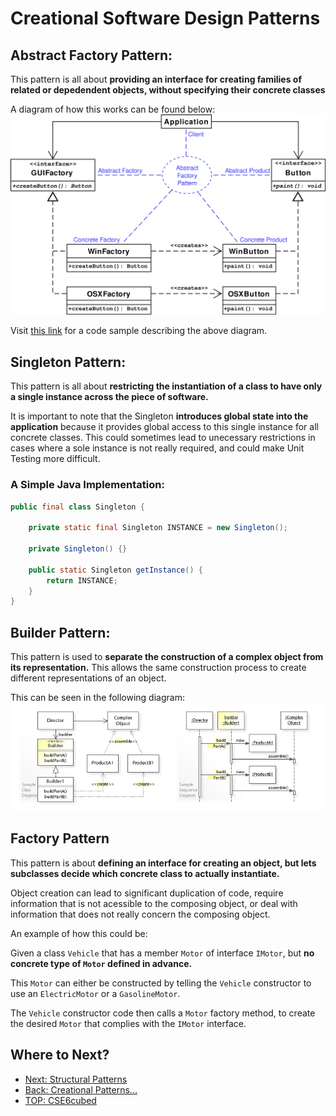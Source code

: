# Creational Software Design Patterns

## Abstract Factory Pattern:
This pattern is all about **providing an interface for creating families of related or depedendent objects, without specifying their concrete classes**

A diagram of how this works can be found below:
![Abstract Factory Design Diagram](../FILES/software-design-patterns/abstract_factory.png)

Visit [this link](https://en.wikipedia.org/wiki/Abstract_factory_pattern#Python_example) for a code sample describing the above diagram.

## Singleton Pattern:
This pattern is all about **restricting the instantiation of a class to have only a single instance across the piece of software.**

It is important to note that the Singleton **introduces global state into the application** because it provides global access to this single instance for all concrete classes. This could sometimes lead to unecessary restrictions in cases where a sole instance is not really required, and could make Unit Testing more difficult.

### A Simple Java Implementation:
```java
public final class Singleton {

    private static final Singleton INSTANCE = new Singleton();

    private Singleton() {}

    public static Singleton getInstance() {
        return INSTANCE;
    }
}
```

## Builder Pattern:
This pattern is used to **separate the construction of a complex object from its representation.** This allows the same construction process to create different representations of an object.

This can be seen in the following diagram:
![Builder Pattern UML Diagram](../FILES/software-design-patterns/builder_pattern.jpg)

## Factory Pattern
This pattern is about **defining an interface for creating an object, but lets subclasses decide which concrete class to actually instantiate.** 

Object creation can lead to significant duplication of code, require information that is not acessible to the composing object, or deal with information that does not really concern the composing object.

An example of how this could be:

Given a class `Vehicle` that has a member `Motor` of interface `IMotor`, but **no concrete type of `Motor` defined in advance.**

This `Motor` can either be constructed by telling the `Vehicle` constructor to use an `ElectricMotor` or a `GasolineMotor`.

The `Vehicle` constructor code then calls a `Motor` factory method, to create the desired `Motor` that complies with the `IMotor` interface.

## Where to Next?
- [Next: Structural Patterns](./7d.%20Structural%20Patterns.md)
- [Back: Creational Patterns...](./7c.%20Creational%20Patterns.md)
- [TOP: CSE6cubed](../README.md)